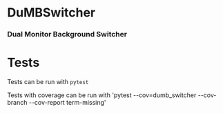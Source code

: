 # DuMBSwitcher
### Dual Monitor Background Switcher


# Tests


Tests can be run with `pytest`

Tests with coverage can be run with 'pytest --cov=dumb_switcher --cov-branch --cov-report term-missing'
